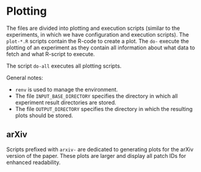 # Plotting

The files are divided into plotting and execution scripts (similar to the experiments, in which we have configuration and execution scripts). The `plot-*.R` scripts contain the R-code to create a plot. The `do-` execute the plotting of an experiment as they contain all information about what data to fetch and what R-script to execute.

The script `do-all` executes all plotting scripts.

General notes:

- `renv` is used to manage the environment.
- The file `INPUT_BASE_DIRECTORY` specifies the directory in which all experiment result directories are stored.
- The file `OUTPUT_DIRECTORY` specifies the directory in which the resulting plots should be stored.

## arXiv 
Scripts prefixed with `arxiv-` are dedicated to generating plots for the arXiv version of the paper. These plots are larger and display all patch IDs for enhanced readability.

